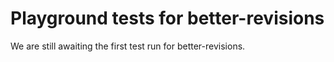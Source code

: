 # Playground tests for better-revisions
We are still awaiting the first test run for better-revisions.
